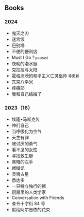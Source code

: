 ## Books

### 2024

- 鬼灭之刃
- 迷宫饭
- 巴别塔
- 不便的便利店
- Must I Go？`paused`
- 夜晚的潜水艇
- 克拉拉与太阳
- 霍格沃茨的和平主义亡灵巫师 `等更新`
- 东京八平米
- 疼痛部
- 我和自己结婚了


### 2023（16）

- 埃隆•马斯克传
- 神们自己
- 当呼吸化为空气
- 天生有罪
- 被讨厌的勇气
- 看不见的女性
- 寻找救生艇
- 黑暗的左手
- 闭经记
- 灵魂占星
- 悉达多
- 一只特立独行的猪
- 厨房里的人类学家
- Conversation with Friends
- 查令十字街 84 号
- 献给阿尔吉侬的花束
